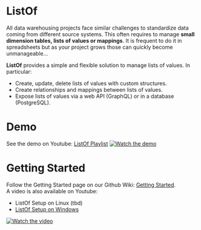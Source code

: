# ListOf
All data warehousing projects face similar challenges to standardize data coming from different source systems. This often requires to manage **small dimension tables, lists of values or mappings**. It is frequent to do it in spreadsheets but as your project grows those can quickly become unmanageable...

**ListOf** provides a simple and flexible solution to manage lists of values. In particular:
- Create, update, delete lists of values with custom structures.
- Create relationships and mappings between lists of values.
- Expose lists of values via a web API (GraphQL) or in a database (PostgreSQL).

# Demo
See the demo on Youtube: [ListOf Playlist](https://www.youtube.com/watch?v=yXRrzHEJEIo&list=PLBUyV209B5ULL6H6wqLnenQgdKwyMEwTM)
[![Watch the demo](https://github.com/alexisrolland/listof/blob/master/doc/demo.gif)](https://www.youtube.com/watch?v=yXRrzHEJEIo&list=PLBUyV209B5ULL6H6wqLnenQgdKwyMEwTM)

# Getting Started
Follow the Getting Started page on our Github Wiki: [Getting Started](https://github.com/alexisrolland/listof/wiki/Getting-Started). <br>
A video is also available on Youtube:
- ListOf Setup on Linux (tbd)
- [ListOf Setup on Windows](https://youtu.be/cOi8J6vbXt4)

[![Watch the video](https://github.com/alexisrolland/listof/blob/master/doc/setup.gif)](https://www.youtube.com/watch?v=cOi8J6vbXt4&list=PLBUyV209B5ULL6H6wqLnenQgdKwyMEwTM&index=4)
